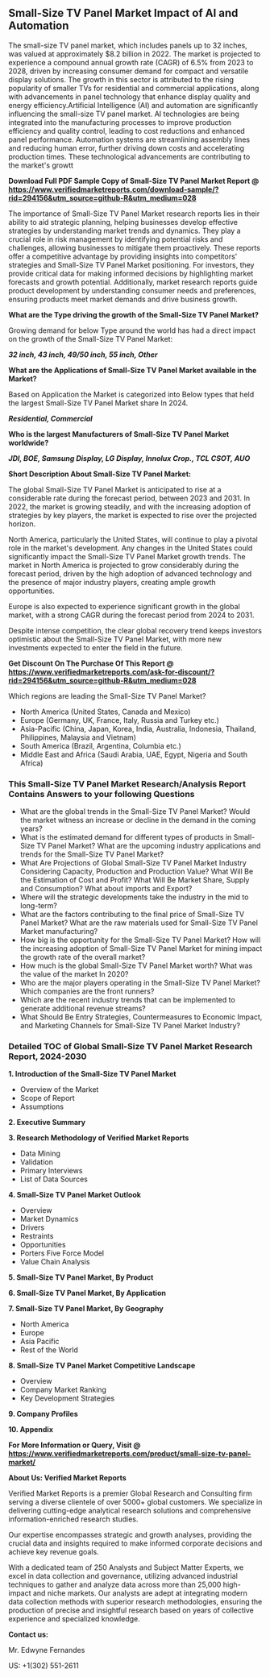 <h2>Small-Size TV Panel Market Impact of AI and Automation</h2>The small-size TV panel market, which includes panels up to 32 inches, was valued at approximately $8.2 billion in 2022. The market is projected to experience a compound annual growth rate (CAGR) of 6.5% from 2023 to 2028, driven by increasing consumer demand for compact and versatile display solutions. The growth in this sector is attributed to the rising popularity of smaller TVs for residential and commercial applications, along with advancements in panel technology that enhance display quality and energy efficiency.Artificial Intelligence (AI) and automation are significantly influencing the small-size TV panel market. AI technologies are being integrated into the manufacturing processes to improve production efficiency and quality control, leading to cost reductions and enhanced panel performance. Automation systems are streamlining assembly lines and reducing human error, further driving down costs and accelerating production times. These technological advancements are contributing to the market's growtt</p><p id="" class=""><strong>Download Full PDF Sample Copy of Small-Size TV Panel Market Report @ <a href="https://www.verifiedmarketreports.com/download-sample/?rid=294156&utm_source=github-R&utm_medium=028" target="_blank">https://www.verifiedmarketreports.com/download-sample/?rid=294156&utm_source=github-R&utm_medium=028</a></strong></p><p>The importance of&nbsp;Small-Size TV Panel Market research reports lies in their ability to aid strategic planning, helping businesses develop effective strategies by understanding market trends and dynamics. They play a crucial role in risk management by identifying potential risks and challenges, allowing businesses to mitigate them proactively. These reports offer a competitive advantage by providing insights into competitors' strategies and Small-Size TV Panel Market positioning. For investors, they provide critical data for making informed decisions by highlighting market forecasts and growth potential. Additionally, market research reports guide product development by understanding consumer needs and preferences, ensuring products meet market demands and drive business growth.</p><p><strong>What are the&nbsp;Type driving the growth of the Small-Size TV Panel Market?</strong></p><p id="" class="">Growing demand for below Type around the world has had a direct impact on the growth of the Small-Size TV Panel Market:</p><em><strong>32 inch, 43 inch, 49/50 inch, 55 inch, Other</strong></em></p><strong>What are the&nbsp;Applications&nbsp;of Small-Size TV Panel Market available in the Market?</strong></p><p id="" class="">Based on Application the Market is categorized into Below types that held the largest Small-Size TV Panel Market share In 2024.</p><em><strong>Residential, Commercial</strong></em></p><strong>Who is the largest Manufacturers of Small-Size TV Panel Market worldwide?</strong></p><p><em><strong>JDI, BOE, Samsung Display, LG Display, Innolux Crop., TCL CSOT, AUO</strong></em></p><p id="" class=""><strong>Short Description About Small-Size TV Panel Market:</strong></p><p>The global Small-Size TV Panel Market is anticipated to rise at a considerable rate during the forecast period, between 2023 and 2031. In 2022, the market is growing steadily, and with the increasing adoption of strategies by key players, the market is expected to rise over the projected horizon.</p><p>North America, particularly the United States, will continue to play a pivotal role in the market's development. Any changes in the United States could significantly impact the Small-Size TV Panel Market growth trends. The market in North America is projected to grow considerably during the forecast period, driven by the high adoption of advanced technology and the presence of major industry players, creating ample growth opportunities.</p><p>Europe is also expected to experience significant growth in the global market, with a strong CAGR during the forecast period from 2024 to 2031.</p><p>Despite intense competition, the clear global recovery trend keeps investors optimistic about the Small-Size TV Panel Market, with more new investments expected to enter the field in the future.</p><p id="" class=""><strong>Get Discount On The Purchase Of This Report @ <a href="https://www.verifiedmarketreports.com/ask-for-discount/?rid=294156&utm_source=github-R&utm_medium=028" target="_blank">https://www.verifiedmarketreports.com/ask-for-discount/?rid=294156&utm_source=github-R&utm_medium=028</a></strong></p>Which regions are leading the Small-Size TV Panel Market?</p><ul><li>North America (United States, Canada and Mexico)</li><li>Europe (Germany, UK, France, Italy, Russia and Turkey etc.)</li><li>Asia-Pacific (China, Japan, Korea, India, Australia, Indonesia, Thailand, Philippines, Malaysia and Vietnam)</li><li>South America (Brazil, Argentina, Columbia etc.)</li><li>Middle East and Africa (Saudi Arabia, UAE, Egypt, Nigeria and South Africa)</li></ul><h3 id="" class="">This Small-Size TV Panel Market Research/Analysis Report Contains Answers to your following Questions</h3><ul><li>What are the global trends in the Small-Size TV Panel Market? Would the market witness an increase or decline in the demand in the coming years?</li><li>What is the estimated demand for different types of products in Small-Size TV Panel Market? What are the upcoming industry applications and trends for the Small-Size TV Panel Market?</li><li>What Are Projections of Global Small-Size TV Panel Market Industry Considering Capacity, Production and Production Value? What Will Be the Estimation of Cost and Profit? What Will Be Market Share, Supply and Consumption? What about imports and Export?</li><li>Where will the strategic developments take the industry in the mid to long-term?</li><li>What are the factors contributing to the final price of Small-Size TV Panel Market? What are the raw materials used for Small-Size TV Panel Market manufacturing?</li><li>How big is the opportunity for the Small-Size TV Panel Market? How will the increasing adoption of Small-Size TV Panel Market for mining impact the growth rate of the overall market?</li><li>How much is the global Small-Size TV Panel Market worth? What was the value of the market In 2020?</li><li>Who are the major players operating in the Small-Size TV Panel Market? Which companies are the front runners?</li><li>Which are the recent industry trends that can be implemented to generate additional revenue streams?</li><li>What Should Be Entry Strategies, Countermeasures to Economic Impact, and Marketing Channels for Small-Size TV Panel Market Industry?</li></ul><h3 id="" class="">Detailed TOC of Global Small-Size TV Panel Market Research Report, 2024-2030</h3><p id="" class=""><strong>1. Introduction of the Small-Size TV Panel Market</strong></p><ul><li>Overview of the Market</li><li>Scope of Report</li><li>Assumptions</li></ul><p id="" class=""><strong>2. Executive Summary</strong></p><p id="" class=""><strong>3. Research Methodology of Verified Market Reports</strong></p><ul><li>Data Mining</li><li>Validation</li><li>Primary Interviews</li><li>List of Data Sources</li></ul><p id="" class=""><strong>4. Small-Size TV Panel Market Outlook</strong></p><ul><li>Overview</li><li>Market Dynamics</li><li>Drivers</li><li>Restraints</li><li>Opportunities</li><li>Porters Five Force Model</li><li>Value Chain Analysis</li></ul><p id="" class=""><strong>5. Small-Size TV Panel Market, By Product</strong></p><p id="" class=""><strong>6. Small-Size TV Panel Market, By Application</strong></p><p id="" class=""><strong>7. Small-Size TV Panel Market, By Geography</strong></p><ul><li>North America</li><li>Europe</li><li>Asia Pacific</li><li>Rest of the World</li></ul><p id="" class=""><strong>8. Small-Size TV Panel Market Competitive Landscape</strong></p><ul><li>Overview</li><li>Company Market Ranking</li><li>Key Development Strategies</li></ul><p id="" class=""><strong>9. Company Profiles</strong></p><p id="" class=""><strong>10. Appendix</strong></p><p id="" class=""><strong>For More Information or Query, Visit @ <a href="https://www.verifiedmarketreports.com/product/small-size-tv-panel-market/" target="_blank">https://www.verifiedmarketreports.com/product/small-size-tv-panel-market/</a></strong></p><p id="" class=""><strong>About Us: Verified Market Reports</strong></p><p id="" class="">Verified Market Reports is a premier Global Research and Consulting firm serving a diverse clientele of over 5000+ global customers. We specialize in delivering cutting-edge analytical research solutions and comprehensive information-enriched research studies.</p><p id="" class="">Our expertise encompasses strategic and growth analyses, providing the crucial data and insights required to make informed corporate decisions and achieve key revenue goals.</p><p id="" class="">With a dedicated team of 250 Analysts and Subject Matter Experts, we excel in data collection and governance, utilizing advanced industrial techniques to gather and analyze data across more than 25,000 high-impact and niche markets. Our analysts are adept at integrating modern data collection methods with superior research methodologies, ensuring the production of precise and insightful research based on years of collective experience and specialized knowledge.</p><p id="" class=""><strong>Contact us:</strong></p><p id="" class="">Mr. Edwyne Fernandes</p><p id="" class="">US: +1(302) 551-2611</p>